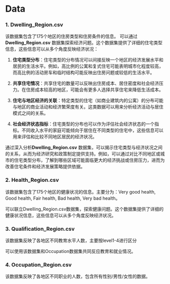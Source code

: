 # Data
### 1. Dwelling_Region.csv
该数据集包含了175个地区的住房类型和住房条件的信息。
可以通过**Dwelling_Region.csv** 数据集探索经济问题。这个数据集提供了详细的住宅类型信息，这些信息可以从多个角度反映经济状况：

1. **住宅类型分布**：住宅类型的分布情况可以间接反映一个地区的经济发展水平和居民的生活水平。例如，高比例的公寓和复式住宅可能表明城市化程度较高，而高比例的活动房车和临时结构可能反映出住房问题或较低的生活水平。

2. **共享住宅情况**：共享住宅的数量可以反映出住房成本、居住密度和社会经济压力。在住房成本较高的地区，可能会有更多人选择共享住宅来降低生活成本。

3. **住宅与地区经济的关联**：特定类型的住宅（如商业建筑内的公寓）的分布可能与地区的商业活动和经济繁荣度有关。这类数据可以用来分析经济活动与居住模式之间的关系。

4. **社会经济状态指标**：住宅类型的分布也可以作为评估社会经济状态的一个指标。不同收入水平的家庭可能倾向于居住在不同类型的住宅中，这些信息可以用来评估和比较不同地区居民的经济状况。

通过深入分析**Dwelling_Region.csv** 数据集，可以揭示住宅类型与经济状况之间的关系，从而为经济研究和政策制定提供支持。例如，可以通过对比不同地区或城市的住宅类型分布，了解到哪些区域可能面临更大的经济挑战或住房压力，进而为改善住宅条件和经济发展策略提供依据。

### 2. Health_Region.csv
该数据集包含了175个地区的健康状况的信息。主要分为：Very good health, Good health, Fair health, Bad health, Very bad health。

可以联立Dwelling_Region.csv数据集，探索健康问题。这个数据集提供了详细的健康状况信息，这些信息可以从多个角度反映经济状况。

### 3. Qualification_Region.csv
该数据集反映了各地区不同教育水平人数，主要按level1-4进行区分

可以使用该数据集和Occupation数据集共同反应教育和就业情况。

### 4. Occupation_Region.csv
该数据集反映了各地区不同职业的人数，包含所有性别/男性/女性的数据。